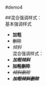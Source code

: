 #demo4


##混合强调样式：  
 基本强调样式  
 - **加粗**  
 - ~~删除~~  
 - *倾斜*  
 混合强调样式：   
 - ***加粗倾斜***  
 - **~~加粗删除~~**  
 - *~~倾斜删除~~*
 - ***~~加粗倾斜删除~~***
 
 
 
 
 

